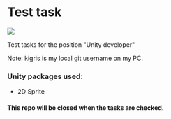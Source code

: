 # Test task
[![](https://img.shields.io/github/v/release/Donatoz/Test-task?include_prereleases&style=for-the-badge)](https://github.com/Donatoz/Test-task/releases)

 Test tasks for the position "Unity developer"
 
 Note: kigris is my local git username on my PC.

### Unity packages used:
 - 2D Sprite
 
 #### This repo will be closed when the tasks are checked.
